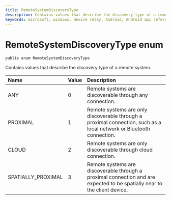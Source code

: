 ```yaml
---
title: RemoteSystemDiscoveryType
description: Contains values that describe the discovery type of a remote system.
keywords: microsoft, windows, device relay, Android, Android api reference
---
```


# RemoteSystemDiscoveryType enum

```
public enum RemoteSystemDiscoveryType
```

Contains values that describe the discovery type of a remote system.


|Name | Value | Description |
|:-- |:-- |:-- |
|ANY |0| Remote systems are discoverable through any connection.|
| PROXIMAL|1|Remote systems are only discoverable through a proximal connection, such as a local network or Bluetooth connection.|
| CLOUD|2|Remote systems are only discoverable through cloud connection.|
| SPATIALLY_PROXIMAL|3|Remote systems are discoverable through a proximal connection and are expected to be spatially near to the client device.|
